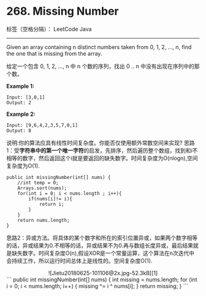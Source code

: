 ﻿# 268. Missing Number

标签（空格分隔）： LeetCode Java  

---

Given an array containing n distinct numbers taken from 0, 1, 2, ..., n, find the one that is missing from the array.

给定一个包含 0, 1, 2, ..., n 中 n 个数的序列，找出 0 .. n 中没有出现在序列中的那个数。

**Example 1:**

    Input: [3,0,1]
    Output: 2
**Example 2:**

    Input: [9,6,4,2,3,5,7,0,1]
    Output: 8

说明:你的算法应具有线性时间复杂度。你能否仅使用额外常数空间来实现?
思路1：受**字符串中的第一个唯一字符**的启发，先排序，然后遍历整个数组，找到和i不相等的数字，然后返回这个i就是要返回的缺失数字。时间复杂度为O(nlogn),空间复杂度为O(1).
```
public int missingNumber(int[] nums) {
    //int temp = 0;
    Arrays.sort(nums);
    for(int i = 0; i < nums.length ; i++){
        if(nums[i]!= i){
            return i;
        }
    }
    return nums.length;
}
```
思路2：异或方法。将具体的某个数字和所在的索引位置异或，如果两个数字相等的话，异或结果为0.不相等的话，异或结果不为0.再与数组长度异或，最后结果就是缺失数字。时间复杂度O(n),假设XOR是一个常量运算，这个算法在n次迭代中会持续工作，所以运行时间总体上是线性的。空间复杂度O(1).
<center>![Jietu20180625-101106@2x.jpg-52.3kB][1]</center>
```
public int missingNumber(int[] nums) {
    int missing = nums.length;
    for (int i = 0; i < nums.length; i++) {
        missing ^= i ^ nums[i];
    }
    return missing;
}
```
        


  [1]: http://static.zybuluo.com/zt110e5/c79vhutyg68p4v7k80i8w3tm/Jietu20180625-101106@2x.jpg